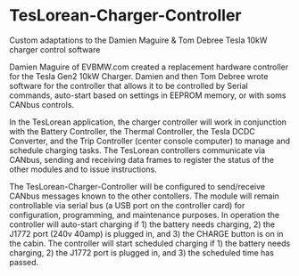 # TesLorean-Charger-Controller
Custom adaptations to the Damien Maguire &amp; Tom Debree Tesla 10kW charger control software

Damien Maguire of EVBMW.com created a replacement hardware controller for the Tesla Gen2 10kW Charger.  Damien and then Tom Debree wrote software for the controller that allows it to be controlled by Serial commands, auto-start based on settings in EEPROM memory, or with soms CANbus controls.

In the TesLorean application, the charger controller will work in conjunction with the Battery Controller, the Thermal Controller, the Tesla DCDC Converter, and the Trip Controller (center console computer) to manage and schedule charging tasks. The TesLorean controllers communicate via CANbus, sending and receiving data frames to register the status of the other modules and to issue instructions.

The TesLorean-Charger-Controller will be configured to send/receive CANbus messages known to the other contollers.  The module will remain controllable via serial bus (a USB port on the controller card) for configuration, programming, and maintenance purposes.  In operation the controller will auto-start charging if 1) the battery needs charging, 2) the J1772 port (240v 40amp) is plugged in, and 3) the CHARGE button is on in the cabin. The controller will start scheduled charging if 1) the battery needs charging, 2) the J1772 port is plugged in, and 3) the scheduled time has passed.
